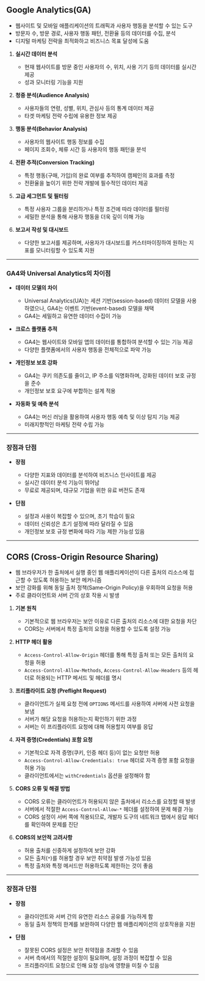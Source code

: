 ## Google Analytics(GA) 
- 웹사이트 및 모바일 애플리케이션의 트래픽과 사용자 행동을 분석할 수 있는 도구 
- 방문자 수, 방문 경로, 사용자 행동 패턴, 전환율 등의 데이터를 수집, 분석 
- 디지털 마케팅 전략을 최적화하고 비즈니스 목표 달성에 도움

1. **실시간 데이터 분석**
   - 현재 웹사이트를 방문 중인 사용자의 수, 위치, 사용 기기 등의 데이터를 실시간 제공
   - 성과 모니터링 기능을 지원

2. **청중 분석(Audience Analysis)**
   - 사용자들의 연령, 성별, 위치, 관심사 등의 통계 데이터 제공
   - 타겟 마케팅 전략 수립에 유용한 정보 제공

3. **행동 분석(Behavior Analysis)**
   - 사용자의 웹사이트 행동 정보를 수집
   - 페이지 조회수, 체류 시간 등 사용자의 행동 패턴을 분석

4. **전환 추적(Conversion Tracking)**
   - 특정 행동(구매, 가입)의 완료 여부를 추적하여 캠페인의 효과를 측정
   - 전환율을 높이기 위한 전략 개발에 필수적인 데이터 제공

5. **고급 세그먼트 및 필터링**
   - 특정 사용자 그룹을 분리하거나 특정 조건에 따라 데이터를 필터링
   - 세밀한 분석을 통해 사용자 행동을 더욱 깊이 이해 가능

6. **보고서 작성 및 대시보드**
   - 다양한 보고서를 제공하며, 사용자가 대시보드를 커스터마이징하여 원하는 지표를 모니터링할 수 있도록 지원

---

### GA4와 Universal Analytics의 차이점

- **데이터 모델의 차이**
  - Universal Analytics(UA)는 세션 기반(session-based) 데이터 모델을 사용하였으나, GA4는 이벤트 기반(event-based) 모델을 채택
  - GA4는 세밀하고 유연한 데이터 수집이 가능

- **크로스 플랫폼 추적**
  - GA4는 웹사이트와 모바일 앱의 데이터를 통합하여 분석할 수 있는 기능 제공
  - 다양한 플랫폼에서의 사용자 행동을 전체적으로 파악 가능

- **개인정보 보호 강화**
  - GA4는 쿠키 의존도를 줄이고, IP 주소를 익명화하며, 강화된 데이터 보호 규정을 준수
  - 개인정보 보호 요구에 부합하는 설계 적용

- **자동화 및 예측 분석**
  - GA4는 머신 러닝을 활용하여 사용자 행동 예측 및 이상 탐지 기능 제공
  - 미래지향적인 마케팅 전략 수립 가능

---

### 장점과 단점

- **장점**
  - 다양한 지표와 데이터를 분석하여 비즈니스 인사이트를 제공
  - 실시간 데이터 분석 기능이 뛰어남
  - 무료로 제공되며, 대규모 기업을 위한 유료 버전도 존재

- **단점**
  - 설정과 사용이 복잡할 수 있으며, 초기 학습이 필요
  - 데이터 신뢰성은 초기 설정에 따라 달라질 수 있음
  - 개인정보 보호 규정 변화에 따라 기능 제한 가능성 있음

---

## CORS (Cross-Origin Resource Sharing)
- 웹 브라우저가 한 출처에서 실행 중인 웹 애플리케이션이 다른 출처의 리소스에 접근할 수 있도록 허용하는 보안 메커니즘
- 보안 강화를 위해 동일 출처 정책(Same-Origin Policy)을 우회하여 요청을 허용
- 주로 클라이언트와 서버 간의 상호 작용 시 발생

1. **기본 원칙**
   - 기본적으로 웹 브라우저는 보안 이유로 다른 출처의 리소스에 대한 요청을 차단
   - CORS는 서버에서 특정 출처의 요청을 허용할 수 있도록 설정 가능

2. **HTTP 헤더 활용**
   - `Access-Control-Allow-Origin` 헤더를 통해 특정 출처 또는 모든 출처의 요청을 허용
   - `Access-Control-Allow-Methods`, `Access-Control-Allow-Headers` 등의 헤더로 허용되는 HTTP 메서드 및 헤더를 명시

3. **프리플라이트 요청 (Preflight Request)**
   - 클라이언트가 실제 요청 전에 `OPTIONS` 메서드를 사용하여 서버에 사전 요청을 보냄
   - 서버가 해당 요청을 허용하는지 확인하기 위한 과정
   - 서버는 이 프리플라이트 요청에 대해 허용할지 여부를 응답

4. **자격 증명(Credentials) 포함 요청**
   - 기본적으로 자격 증명(쿠키, 인증 헤더 등)이 없는 요청만 허용
   - `Access-Control-Allow-Credentials: true` 헤더로 자격 증명 포함 요청을 허용 가능
   - 클라이언트에서는 `withCredentials` 옵션을 설정해야 함

5. **CORS 오류 및 해결 방법**
   - CORS 오류는 클라이언트가 허용되지 않은 출처에서 리소스를 요청할 때 발생
   - 서버에서 적절한 `Access-Control-Allow-*` 헤더를 설정하여 문제 해결 가능
   - CORS 설정이 서버 쪽에 적용되므로, 개발자 도구의 네트워크 탭에서 응답 헤더를 확인하여 문제를 진단

6. **CORS의 보안적 고려사항**
   - 허용 출처를 신중하게 설정하여 보안 강화
   - 모든 출처(`*`)를 허용할 경우 보안 취약점 발생 가능성 있음
   - 특정 출처와 특정 메서드만 허용하도록 제한하는 것이 좋음

---

### 장점과 단점

- **장점**
  - 클라이언트와 서버 간의 유연한 리소스 공유를 가능하게 함
  - 동일 출처 정책의 한계를 보완하여 다양한 웹 애플리케이션의 상호작용을 지원

- **단점**
  - 잘못된 CORS 설정은 보안 취약점을 초래할 수 있음
  - 서버 측에서의 적절한 설정이 필요하며, 설정 과정이 복잡할 수 있음
  - 프리플라이트 요청으로 인해 요청 성능에 영향을 미칠 수 있음

---
